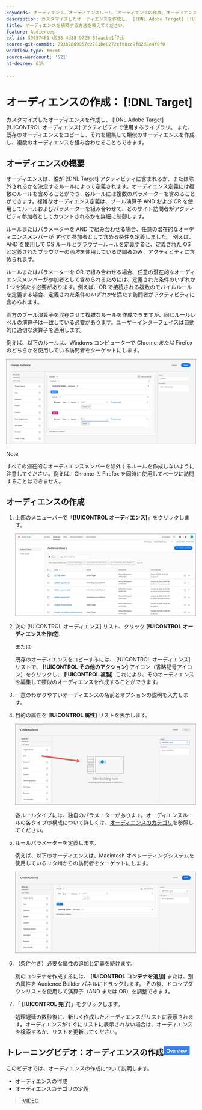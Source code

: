 ```yaml
---
keywords: オーディエンス、オーディエンスルール、オーディエンスの作成、オーディエンスの作成
description: カスタマイズしたオーディエンスを作成し、 [!DNL Adobe Target] [!UICONTROL オーディエンス] アクティビティで使用するライブラリ。
title: オーディエンスを構築する方法を教えてください。
feature: Audiences
exl-id: 59057461-d958-4d38-9725-53aacbe1f7eb
source-git-commit: 293b2869957c2781be8272cfd0cc9f82d8e4f0f0
workflow-type: tm+mt
source-wordcount: '521'
ht-degree: 61%

---
```


# オーディエンスの作成： [!DNL Target]

カスタマイズしたオーディエンスを作成し、 [!DNL Adobe Target] [!UICONTROL オーディエンス] アクティビティで使用するライブラリ。 また、既存のオーディエンスをコピーし、それを編集して類似のオーディエンスを作成し、複数のオーディエンスを組み合わせることもできます。

## オーディエンスの概要

オーディエンスは、誰が [!DNL Target] アクティビティに含まれるか、または除外されるかを決定するルールによって定義されます。オーディエンス定義には複数のルールを含めることができ、各ルールには複数のパラメーターを含めることができます。複雑なオーディエンス定義は、ブール演算子 AND および OR を使用してルールおよびパラメーターを組み合わせて、どのサイト訪問者がアクティビティ参加者としてカウントされるかを詳細に制御します。

ルールまたはパラメーターを AND で組み合わせる場合、任意の潜在的なオーディエンスメンバーが *すべて* 参加者として含める条件を定義しました。 例えば、AND を使用して OS ルールとブラウザールールを定義すると、定義された OS と定義されたブラウザーの&#x200B;*両方*&#x200B;を使用している訪問者のみ、アクティビティに含められます。

ルールまたはパラメーターを OR で組み合わせる場合、任意の潜在的なオーディエンスメンバーが参加者として含められるためには、定義された条件のいずれか 1 つを満たす必要があります。例えば、OR で接続される複数のモバイルルールを定義する場合、定義された条件の&#x200B;*いずれか*&#x200B;を満たす訪問者がアクティビティに含められます。

両方のブール演算子を混在させて複雑なルールを作成できますが、同じルールレベルの演算子は一致している必要があります。ユーザーインターフェイスは自動的に適切な演算子を適用します。

例えば、以下のルールは、Windows コンピューターで Chrome *または* Firefox のどちらかを使用している訪問者をターゲットにします。

![オーディエンスを作成](assets/audience_create.png)

>[!NOTE]
>
>すべての潜在的なオーディエンスメンバーを除外するルールを作成しないように注意してください。例えば、Chrome *と* Firefox を同時に使用してページに訪問することはできません。

## オーディエンスの作成

1. 上部のメニューバーで「**[!UICONTROL オーディエンス]**」をクリックします。

   ![audiences_list 画像](assets/audiences_list.png)

1. 次の [!UICONTROL オーディエンス] リスト、クリック **[!UICONTROL オーディエンスを作成]**.

   または

   既存のオーディエンスをコピーするには、 [!UICONTROL オーディエンス] リストで、 **[!UICONTROL その他のアクション]** アイコン（省略記号アイコン）をクリックし、 **[!UICONTROL 複製]**. これにより、そのオーディエンスを編集して類似のオーディエンスを作成することができます。

1. 一意のわかりやすいオーディエンスの名前とオプションの説明を入力します。
1. 目的の属性を **[!UICONTROL 属性]** リストを表示します。

   ![属性をドラッグ&amp;ドロップ](assets/drag-attribute.png)

   各ルールタイプには、独自のパラメーターがあります。オーディエンスルールの各タイプの構成について詳しくは、[オーディエンスのカテゴリ](/help/main/c-target/c-audiences/c-target-rules/target-rules.md#concept_E3A77E42F1644503A829B5107B20880D)を参照してください。

1. ルールパラメーターを定義します。

   例えば、以下のオーディエンスは、Macintosh オペレーティングシステムを使用しているユタ州からの訪問者をターゲットにします。

   ![ユタ/Macintosh オーディエンス](assets/adience-builder.png)

1. （条件付き）必要な属性の追加と定義を続けます。

   別のコンテナを作成するには、 **[!UICONTROL コンテナを追加]** または、別の属性を Audience Builder パネルにドラッグします。 その後、ドロップダウンリストを使用して演算子（AND または OR）を調整できます。

1. 「 **[!UICONTROL 完了]**」をクリックします。

   処理遅延の数秒後に、新しく作成したオーディエンスがリストに表示されます。オーディエンスがすぐにリストに表示されない場合は、オーディエンスを検索するか、リストを更新してください。

## トレーニングビデオ：オーディエンスの作成![概要バッジ](/help/main/assets/overview.png)

このビデオでは、オーディエンスの作成について説明します。

* オーディエンスの作成
* オーディエンスカテゴリの定義

>[!VIDEO](https://video.tv.adobe.com/v/17392)

